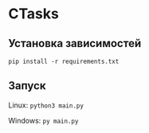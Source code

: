 # CTasks

## Установка зависимостей
`pip install -r requirements.txt`

## Запуск
Linux:
`python3 main.py`

Windows:
`py main.py`
